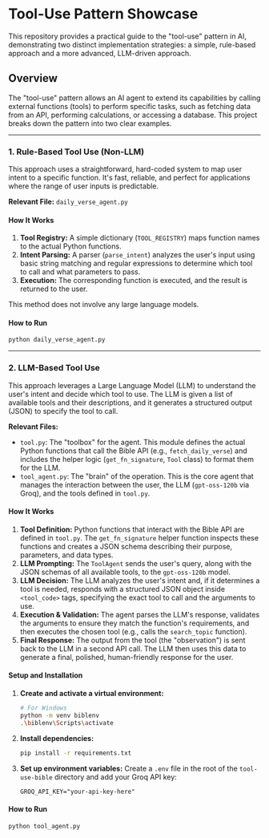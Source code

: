 # Tool-Use Pattern Showcase

This repository provides a practical guide to the "tool-use" pattern in AI, demonstrating two distinct implementation strategies: a simple, rule-based approach and a more advanced, LLM-driven approach.

## Overview

The "tool-use" pattern allows an AI agent to extend its capabilities by calling external functions (tools) to perform specific tasks, such as fetching data from an API, performing calculations, or accessing a database. This project breaks down the pattern into two clear examples.

---

### 1. Rule-Based Tool Use (Non-LLM)

This approach uses a straightforward, hard-coded system to map user intent to a specific function. It's fast, reliable, and perfect for applications where the range of user inputs is predictable.

**Relevant File:** `daily_verse_agent.py`

#### How It Works

1.  **Tool Registry:** A simple dictionary (`TOOL_REGISTRY`) maps function names to the actual Python functions.
2.  **Intent Parsing:** A parser (`parse_intent`) analyzes the user's input using basic string matching and regular expressions to determine which tool to call and what parameters to pass.
3.  **Execution:** The corresponding function is executed, and the result is returned to the user.

This method does not involve any large language models.

#### How to Run

```bash
python daily_verse_agent.py
```

---

### 2. LLM-Based Tool Use

This approach leverages a Large Language Model (LLM) to understand the user's intent and decide which tool to use. The LLM is given a list of available tools and their descriptions, and it generates a structured output (JSON) to specify the tool to call.

**Relevant Files:**
*   `tool.py`: The "toolbox" for the agent. This module defines the actual Python functions that call the Bible API (e.g., `fetch_daily_verse`) and includes the helper logic (`get_fn_signature`, `Tool` class) to format them for the LLM.
*   `tool_agent.py`: The "brain" of the operation. This is the core agent that manages the interaction between the user, the LLM (`gpt-oss-120b` via Groq), and the tools defined in `tool.py`.

#### How It Works

1.  **Tool Definition:** Python functions that interact with the Bible API are defined in `tool.py`. The `get_fn_signature` helper function inspects these functions and creates a JSON schema describing their purpose, parameters, and data types.
2.  **LLM Prompting:** The `ToolAgent` sends the user's query, along with the JSON schemas of all available tools, to the `gpt-oss-120b` model.
3.  **LLM Decision:** The LLM analyzes the user's intent and, if it determines a tool is needed, responds with a structured JSON object inside `<tool_code>` tags, specifying the exact tool to call and the arguments to use.
4.  **Execution & Validation:** The agent parses the LLM's response, validates the arguments to ensure they match the function's requirements, and then executes the chosen tool (e.g., calls the `search_topic` function).
5.  **Final Response:** The output from the tool (the "observation") is sent back to the LLM in a second API call. The LLM then uses this data to generate a final, polished, human-friendly response for the user.

#### Setup and Installation

1.  **Create and activate a virtual environment:**
    ```bash
    # For Windows
    python -m venv biblenv
    .\biblenv\Scripts\activate
    ```

2.  **Install dependencies:**
    ```bash
    pip install -r requirements.txt
    ```

3.  **Set up environment variables:**
    Create a `.env` file in the root of the `tool-use-bible` directory and add your Groq API key:
    ```
    GROQ_API_KEY="your-api-key-here"
    ```

#### How to Run

```bash
python tool_agent.py
```
